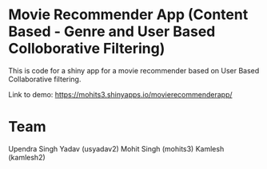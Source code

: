 # Movie Recommender App (Content Based - Genre and User Based Colloborative Filtering)

This is code for a shiny app for a movie recommender based on User Based Collaborative filtering. 

Link to demo:
 https://mohits3.shinyapps.io/movierecommenderapp/
 
 
# Team 
Upendra Singh Yadav (usyadav2)
Mohit Singh (mohits3)
Kamlesh (kamlesh2)
